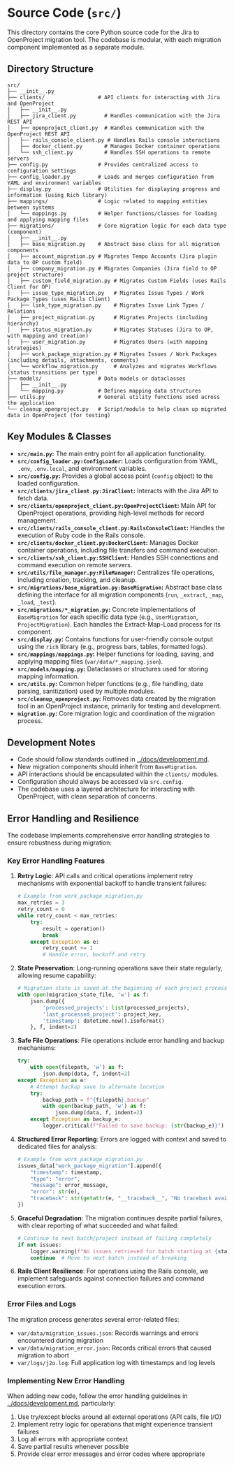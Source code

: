 # Source Code (`src/`)

This directory contains the core Python source code for the Jira to OpenProject migration tool. The codebase is modular, with each migration component implemented as a separate module.

## Directory Structure

```plain
src/
├── __init__.py
├── clients/                 # API clients for interacting with Jira and OpenProject
│   ├── __init__.py
│   ├── jira_client.py         # Handles communication with the Jira REST API
│   ├── openproject_client.py  # Handles communication with the OpenProject REST API
│   ├── rails_console_client.py # Handles Rails console interactions
│   ├── docker_client.py       # Manages Docker container operations
│   └── ssh_client.py          # Handles SSH operations to remote servers
├── config.py                # Provides centralized access to configuration settings
├── config_loader.py         # Loads and merges configuration from YAML and environment variables
├── display.py               # Utilities for displaying progress and information (using Rich library)
├── mappings/                # Logic related to mapping entities between systems
│   └── mappings.py          # Helper functions/classes for loading and applying mapping files
├── migrations/              # Core migration logic for each data type (component)
│   ├── __init__.py
│   ├── base_migration.py    # Abstract base class for all migration components
│   ├── account_migration.py # Migrates Tempo Accounts (Jira plugin data to OP custom field)
│   ├── company_migration.py # Migrates Companies (Jira field to OP project structure)
│   ├── custom_field_migration.py # Migrates Custom Fields (uses Rails Client for OP)
│   ├── issue_type_migration.py   # Migrates Issue Types / Work Package Types (uses Rails Client)
│   ├── link_type_migration.py    # Migrates Issue Link Types / Relations
│   ├── project_migration.py      # Migrates Projects (including hierarchy)
│   ├── status_migration.py       # Migrates Statuses (Jira to OP, with mapping and creation)
│   ├── user_migration.py         # Migrates Users (with mapping strategies)
│   ├── work_package_migration.py # Migrates Issues / Work Packages (including details, attachments, comments)
│   └── workflow_migration.py     # Analyzes and migrates Workflows (status transitions per type)
├── models/                  # Data models or dataclasses
│   ├── __init__.py
│   └── mapping.py           # Defines mapping data structures
├── utils.py                 # General utility functions used across the application
└── cleanup_openproject.py   # Script/module to help clean up migrated data in OpenProject (for testing)
```

## Key Modules & Classes

* **`src/main.py`:** The main entry point for all application functionality.
* **`src/config_loader.py:ConfigLoader`:** Loads configuration from YAML, `.env`, `.env.local`, and environment variables.
* **`src/config.py`:** Provides a global access point (`config` object) to the loaded configuration.
* **`src/clients/jira_client.py:JiraClient`:** Interacts with the Jira API to fetch data.
* **`src/clients/openproject_client.py:OpenProjectClient`:** Main API for OpenProject operations, providing high-level methods for record management.
* **`src/clients/rails_console_client.py:RailsConsoleClient`:** Handles the execution of Ruby code in the Rails console.
* **`src/clients/docker_client.py:DockerClient`:** Manages Docker container operations, including file transfers and command execution.
* **`src/clients/ssh_client.py:SSHClient`:** Handles SSH connections and command execution on remote servers.
* **`src/utils/file_manager.py:FileManager`:** Centralizes file operations, including creation, tracking, and cleanup.
* **`src/migrations/base_migration.py:BaseMigration`:** Abstract base class defining the interface for all migration components (`run`, `_extract`, `_map`, `_load`, `_test`).
* **`src/migrations/*_migration.py`:** Concrete implementations of `BaseMigration` for each specific data type (e.g., `UserMigration`, `ProjectMigration`). Each handles the Extract-Map-Load process for its component.
* **`src/display.py`:** Contains functions for user-friendly console output using the `rich` library (e.g., progress bars, tables, formatted logs).
* **`src/mappings/mappings.py`:** Helper functions for loading, saving, and applying mapping files (`var/data/*_mapping.json`).
* **`src/models/mapping.py`:** Dataclasses or structures used for storing mapping information.
* **`src/utils.py`:** Common helper functions (e.g., file handling, date parsing, sanitization) used by multiple modules.
* **`src/cleanup_openproject.py`:** Removes data created by the migration tool in an OpenProject instance, primarily for testing and development.
* **`migration.py`:** Core migration logic and coordination of the migration process.

## Development Notes

* Code should follow standards outlined in [../docs/development.md](../docs/development.md).
* New migration components should inherit from `BaseMigration`.
* API interactions should be encapsulated within the `clients/` modules.
* Configuration should always be accessed via `src.config`.
* The codebase uses a layered architecture for interacting with OpenProject, with clean separation of concerns.

## Error Handling and Resilience

The codebase implements comprehensive error handling strategies to ensure robustness during migration:

### Key Error Handling Features

1. **Retry Logic**: API calls and critical operations implement retry mechanisms with exponential backoff to handle transient failures:

   ```python
   # Example from work_package_migration.py
   max_retries = 3
   retry_count = 0
   while retry_count < max_retries:
       try:
           result = operation()
           break
       except Exception as e:
           retry_count += 1
           # Handle error, backoff and retry
   ```

2. **State Preservation**: Long-running operations save their state regularly, allowing resume capability:

   ```python
   # Migration state is saved at the beginning of each project processing
   with open(migration_state_file, 'w') as f:
       json.dump({
           'processed_projects': list(processed_projects),
           'last_processed_project': project_key,
           'timestamp': datetime.now().isoformat()
       }, f, indent=2)
   ```

3. **Safe File Operations**: File operations include error handling and backup mechanisms:

   ```python
   try:
       with open(filepath, 'w') as f:
           json.dump(data, f, indent=2)
   except Exception as e:
       # Attempt backup save to alternate location
       try:
           backup_path = f"{filepath}.backup"
           with open(backup_path, 'w') as f:
               json.dump(data, f, indent=2)
       except Exception as backup_e:
           logger.critical(f"Failed to save backup: {str(backup_e)}")
   ```

4. **Structured Error Reporting**: Errors are logged with context and saved to dedicated files for analysis:

   ```python
   # Example from work_package_migration.py
   issues_data["work_package_migration"].append({
       "timestamp": timestamp,
       "type": "error",
       "message": error_message,
       "error": str(e),
       "traceback": str(getattr(e, "__traceback__", "No traceback available"))
   })
   ```

5. **Graceful Degradation**: The migration continues despite partial failures, with clear reporting of what succeeded and what failed:

   ```python
   # Continue to next batch/project instead of failing completely
   if not issues:
       logger.warning(f"No issues retrieved for batch starting at {start_at}")
       continue  # Move to next batch instead of breaking
   ```

6. **Rails Client Resilience**: For operations using the Rails console, we implement safeguards against connection failures and command execution errors.

### Error Files and Logs

The migration process generates several error-related files:

* `var/data/migration_issues.json`: Records warnings and errors encountered during migration
* `var/data/migration_error.json`: Records critical errors that caused migration to abort
* `var/logs/j2o.log`: Full application log with timestamps and log levels

### Implementing New Error Handling

When adding new code, follow the error handling guidelines in [../docs/development.md](../docs/development.md), particularly:

1. Use try/except blocks around all external operations (API calls, file I/O)
2. Implement retry logic for operations that might experience transient failures
3. Log all errors with appropriate context
4. Save partial results whenever possible
5. Provide clear error messages and error codes where appropriate
